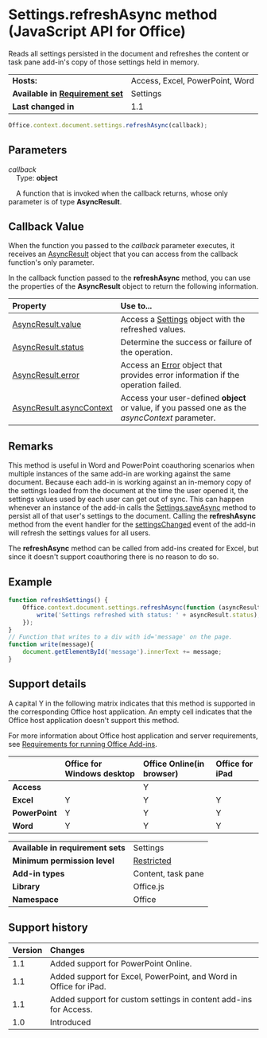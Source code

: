 
# Settings.refreshAsync method (JavaScript API for Office)
Reads all settings persisted in the document and refreshes the content or task pane add-in's copy of those settings held in memory.

|||
|:-----|:-----|
|**Hosts:**|Access, Excel, PowerPoint, Word|
|**Available in [Requirement set](http://msdn.microsoft.com/library/6b6702f2-b0a5-46ab-a356-8dda897ca8ae%28Office.15%29.aspx)**|Settings|
|**Last changed in**|1.1|

```js
Office.context.document.settings.refreshAsync(callback);
```


## Parameters

_callback_<br/>
&nbsp;&nbsp;&nbsp;&nbsp;Type:  **object**

&nbsp;&nbsp;&nbsp;&nbsp;A function that is invoked when the callback returns, whose only parameter is of type  **AsyncResult**.
    



## Callback Value

When the function you passed to the  _callback_ parameter executes, it receives an [AsyncResult](../../reference/shared/asyncresult.md) object that you can access from the callback function's only parameter.

In the callback function passed to the  **refreshAsync** method, you can use the properties of the **AsyncResult** object to return the following information.



|**Property**|**Use to...**|
|:-----|:-----|
|[AsyncResult.value](../../reference/shared/asyncresult.value.md)|Access a [Settings](../../reference/shared/doucment.settings.md) object with the refreshed values.|
|[AsyncResult.status](../../reference/shared/asyncresult.status.md)|Determine the success or failure of the operation.|
|[AsyncResult.error](../../reference/shared/asyncresult.error.md)|Access an [Error](../../reference/shared/error.md) object that provides error information if the operation failed.|
|[AsyncResult.asyncContext](../../reference/shared/asyncresult.asynccontext.md)|Access your user-defined  **object** or value, if you passed one as the _asyncContext_ parameter.|

## Remarks

This method is useful in Word and PowerPoint coauthoring scenarios when multiple instances of the same add-in are working against the same document. Because each add-in is working against an in-memory copy of the settings loaded from the document at the time the user opened it, the settings values used by each user can get out of sync. This can happen whenever an instance of the add-in calls the [Settings.saveAsync](../../reference/shared/settings.saveasync.md) method to persist all of that user's settings to the document. Calling the **refreshAsync** method from the event handler for the [settingsChanged](../../reference/shared/settings.settingschangedevent.md) event of the add-in will refresh the settings values for all users.

The  **refreshAsync** method can be called from add-ins created for Excel, but since it doesn't support coauthoring there is no reason to do so.


## Example




```js
function refreshSettings() {
    Office.context.document.settings.refreshAsync(function (asyncResult) {
        write('Settings refreshed with status: ' + asyncResult.status);
    });
}
// Function that writes to a div with id='message' on the page.
function write(message){
    document.getElementById('message').innerText += message; 
}
```




## Support details


A capital Y in the following matrix indicates that this method is supported in the corresponding Office host application. An empty cell indicates that the Office host application doesn't support this method.

For more information about Office host application and server requirements, see [Requirements for running Office Add-ins](http://msdn.microsoft.com/library/67340567-bb9a-498c-96d3-3f52f28c16bc%28Office.15%29.aspx).


| |**Office for Windows desktop**|**Office Online(in browser)**|**Office for iPad**|
|:-----|:-----|:-----|:-----|
|**Access**||Y||
|**Excel**|Y|Y|Y|
|**PowerPoint**|Y|Y|Y|
|**Word**|Y|Y|Y|

|||
|:-----|:-----|
|**Available in requirement sets**|Settings|
|**Minimum permission level**|[Restricted](http://msdn.microsoft.com/library/da2efadc-4ebf-45fe-be39-397ac1eb1dbd%28Office.15%29.aspx)|
|**Add-in types**|Content, task pane|
|**Library**|Office.js|
|**Namespace**|Office|

## Support history




|**Version**|**Changes**|
|:-----|:-----|
|1.1|Added support for PowerPoint Online.|
|1.1|Added support for Excel, PowerPoint, and Word in Office for iPad.|
|1.1|Added support for custom settings in content add-ins for Access.|
|1.0|Introduced|
